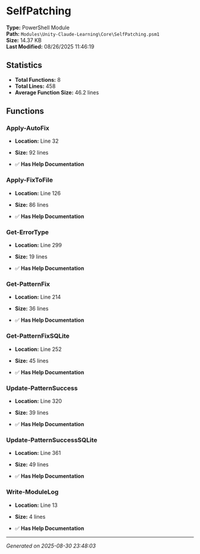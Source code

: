 # SelfPatching

**Type:** PowerShell Module  
**Path:** `Modules\Unity-Claude-Learning\Core\SelfPatching.psm1`  
**Size:** 14.37 KB  
**Last Modified:** 08/26/2025 11:46:19  

## Statistics

- **Total Functions:** 8
- **Total Lines:** 458
- **Average Function Size:** 46.2 lines

## Functions


### Apply-AutoFix

- **Location:** Line 32
- **Size:** 92 lines

- ✅ **Has Help Documentation** 
### Apply-FixToFile

- **Location:** Line 126
- **Size:** 86 lines

- ✅ **Has Help Documentation** 
### Get-ErrorType

- **Location:** Line 299
- **Size:** 19 lines

- ✅ **Has Help Documentation** 
### Get-PatternFix

- **Location:** Line 214
- **Size:** 36 lines

- ✅ **Has Help Documentation** 
### Get-PatternFixSQLite

- **Location:** Line 252
- **Size:** 45 lines

- ✅ **Has Help Documentation** 
### Update-PatternSuccess

- **Location:** Line 320
- **Size:** 39 lines

- ✅ **Has Help Documentation** 
### Update-PatternSuccessSQLite

- **Location:** Line 361
- **Size:** 49 lines

- ✅ **Has Help Documentation** 
### Write-ModuleLog

- **Location:** Line 13
- **Size:** 4 lines

- ✅ **Has Help Documentation**

---
*Generated on 2025-08-30 23:48:03*
